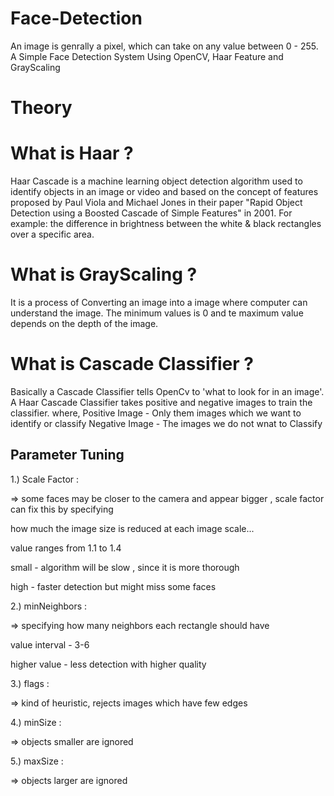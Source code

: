 # Face-Detection

An image is genrally a pixel, which can take on any value between 0 - 255.
A Simple Face Detection System Using OpenCV, Haar Feature and GrayScaling

# Theory

# What is Haar ?
Haar Cascade is a machine learning object detection algorithm used to identify objects in an image or video and based on the concept of ​​ features proposed by Paul Viola and Michael Jones in their paper "Rapid Object Detection using a Boosted Cascade of Simple Features" in 2001.
For example: the difference in brightness between the white & black rectangles over a specific area.

# What is GrayScaling ?
It is a process of Converting an image into a image where computer can understand the image.
The minimum values is 0 and te maximum value depends on the depth of the image.

# What is Cascade Classifier ?
Basically a Cascade Classifier tells OpenCv to 'what to look for in an image'.
A Haar Cascade Classifier takes positive and negative images to train the classifier.
where,
Positive Image - Only them images which we want to identify or classify
Negative Image - The images we do not wnat to Classify

## Parameter Tuning 

1.) Scale Factor :

=> some faces may be closer to the camera and appear bigger , scale factor can fix this by specifying

how much the image size is reduced at each image scale...

value ranges from 1.1 to 1.4

small - algorithm will be slow , since it is more thorough

high - faster detection but might miss some faces

2.) minNeighbors :

=> specifying how many neighbors each rectangle should have

value interval - 3-6

higher value - less detection with higher quality

3.) flags :

=> kind of heuristic, rejects images which have few edges

4.) minSize :

=> objects smaller are ignored

5.) maxSize :

=> objects larger are ignored

